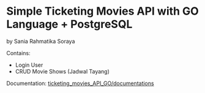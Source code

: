 # Simple Ticketing Movies API with GO Language + PostgreSQL

by Sania Rahmatika Soraya

Contains:
- Login User
- CRUD Movie Shows (Jadwal Tayang)

Documentation:
[ticketing_movies_API_GO/documentations](https://github.com/saniarts/ticketing_movies_API_GO/tree/main/documentations)
